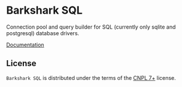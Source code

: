 # Barkshark SQL

Connection pool and query builder for SQL (currently only sqlite and postgresql) database drivers.

[Documentation](https://docs.barkshark.xyz/barkshark-sql)

<!--[![PyPI - Version](https://img.shields.io/pypi/v/barkshark-sql.svg)](https://pypi.org/project/barkshark-sql)
[![PyPI - Python Version](https://img.shields.io/pypi/pyversions/barkshark-sql.svg)](https://pypi.org/project/barkshark-sql)-->

## License

`Barkshark SQL` is distributed under the terms of the [CNPL 7+](https://thufie.lain.haus/NPL.html) license.
